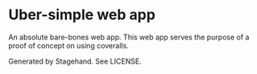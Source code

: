 # Uber-simple web app

An absolute bare-bones web app. This web app serves the purpose of a proof of concept on using coveralls.

Generated by Stagehand. See LICENSE.
